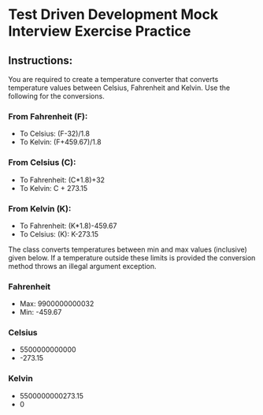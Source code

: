 # Test Driven Development Mock Interview Exercise Practice

## Instructions:

You are required to create a temperature converter that converts temperature values between Celsius, Fahrenheit and Kelvin. 
Use the following for the conversions.

### From Fahrenheit (F):

- To Celsius: (F-32)/1.8
- To Kelvin: (F+459.67)/1.8

### From Celsius (C):
 - To Fahrenheit: (C*1.8)+32
 - To Kelvin: C + 273.15

### From Kelvin (K): 
- To Fahrenheit: (K*1.8)-459.67
- To Celsius: (K): K-273.15

The class converts temperatures between min and max values (inclusive) given below. If a temperature outside these 
limits is provided the conversion method throws an illegal argument exception.

### Fahrenheit
- Max: 9900000000032
- Min: -459.67

### Celsius
- 5500000000000
- -273.15

### Kelvin
- 5500000000273.15
- 0
